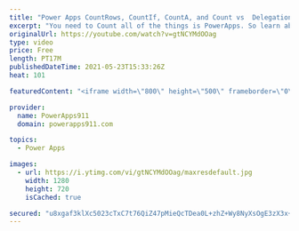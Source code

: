 ```yaml
---
title: "Power Apps CountRows, CountIf, CountA, and Count vs  Delegation"
excerpt: "You need to Count all of the things is PowerApps. So learn about Power Apps CountRows, CountIf, CountA, and Count and how delegation plays in. Also, learn a workaround using Filter and about a coming soon feature of Dataverse.  Power Apps Consulting and training at https://www.PowerApps911.com"
originalUrl: https://youtube.com/watch?v=gtNCYMdOOag
type: video
price: Free
length: PT17M
publishedDateTime: 2021-05-23T15:33:26Z
heat: 101

featuredContent: "<iframe width=\"800\" height=\"500\" frameborder=\"0\" src=\"https://www.youtube.com/embed/gtNCYMdOOag\" allow=\"accelerometer; autoplay; encrypted-media; gyroscope; picture-in-picture\" allowfullscreen></iframe>"

provider:
  name: PowerApps911
  domain: powerapps911.com

topics:
  - Power Apps

images:
  - url: https://i.ytimg.com/vi/gtNCYMdOOag/maxresdefault.jpg
    width: 1280
    height: 720
    isCached: true

secured: "u8xgaf3klXc5023cTxC7t76QiZ47pMieQcTDea0L+zhZ+Wy8NyXsOgE3zX3x+EKlzl6imzovFRPno29zMuW8gAm/yFHlyuGwWDRNJrcYPOkomsbY9QwXWQYKJCCSEFmqbvMc5a8KjANRUml5s7j8vhFOIiSD9Mj46IZsPLgLkk9XwM26OoQdrehj6luBB3f9vcm6l853y98rS2/eqOZJLZpmPkKdhg9SY22j+vT9VNu2hJ8lv8gcXzwbuTj4Y7EP/DNotUkq5nGYFuOYxaLI8T2jqGueblAyudOKsqRHPBQLM1hFGGR7gPRNlsvbI7XPFfWNglYLcc9fBgCYlq4CxLmoMN/kh8SDVC1LDymu+zTaXNW6A7FNMzWI4kiW84kykV8oIkiIL/PnyOZHoE/0CA==;CUi+zNnTCe41Dc5PGF6jnw=="
---
```


